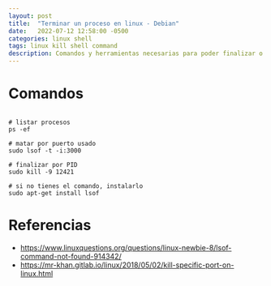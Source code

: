 ```yaml
---
layout: post
title:  "Terminar un proceso en linux - Debian"
date:   2022-07-12 12:58:00 -0500
categories: linux shell
tags: linux kill shell command
description: Comandos y herramientas necesarias para poder finalizar o terminar un proceso en linux.
---
```


# Comandos
```

# listar procesos
ps -ef

# matar por puerto usado
sudo lsof -t -i:3000

# finalizar por PID
sudo kill -9 12421

# si no tienes el comando, instalarlo
sudo apt-get install lsof
```


# Referencias
- https://www.linuxquestions.org/questions/linux-newbie-8/lsof-command-not-found-914342/
- https://mr-khan.gitlab.io/linux/2018/05/02/kill-specific-port-on-linux.html